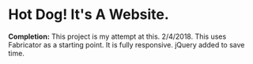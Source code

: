 # Hot Dog! It's A Website.

__Completion:__ This project is my attempt at this. 2/4/2018. This uses Fabricator as a starting point. It is fully responsive. jQuery added to save time.